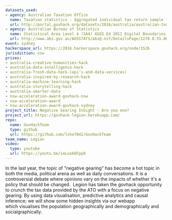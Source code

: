 ```yaml
---
datasets_used:
- agency: Australian Taxation Office
  name: Taxation statistics - Aggregated individual tax return sample files
  url: http://portal.govhack.org/datasets/2016/australia/australian-taxation-office/taxation-statistics-aggregated-individual-sample-files.html
- agency: Australian Bureau of Statistics
  name: Statistical Area Level 4 (SA4) ASGS Ed 2011 Digital Boundaries in ESRI Shapefile Format
  url: http://www.abs.gov.au/AUSSTATS/abs@.nsf/DetailsPage/1270.0.55.001July%202011?OpenDocument
event: sydney
hackerspace_url: https://2016.hackerspace.govhack.org/node/1526
jurisdiction: nsw
prizes:
- australia-creative-humanities-hack
- australia-data-intelligence-hack
- australia-fresh-data-hack-(api’s-and-data-services)
- australia-inspired-by-research-hack
- australia-machine-learning-hack
- australia-storytelling-hack
- australia-smarter-data
- nsw-acceleration-award-govhack-nsw
- nsw-acceleration-award
- nsw-acceleration-award-govhack-sydney
project_title: Negative Gearing InSight - Are you one?
project_url: https://govhack-legion.herokuapp.com/
repo:
  name: GovHackTeam
  type: github
  url: https://github.com/lshe7842/GovHackTeam
team_name: Legion
video:
  type: youtube
  url: https://youtu.be/iaLuo6QFpp8
---
```


In the last year, the topic of "negative gearing" has become a hot topic in both the media, political arena as well as daily conversations. It is a controversial debate where opinions vary on the impacts of whether it's a policy that should be changed. 
Legion has taken the govhack opportunity to crunch the tax data provided by the ATO with a focus on negative gearing. By using data visualisation, predictive analytics and causal inference; we will show some hidden insights via our webapp which visualises the population geographically and demographically and socialgraphically.